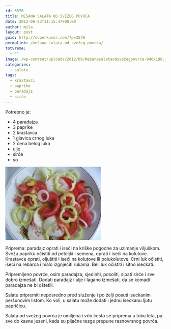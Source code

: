```yaml
---
id: 3576
title: MEŠANA SALATA OD SVEŽEG POVRĆA
date: 2012-06-23T11:15:47+00:00
author: mila
layout: post
guid: http://superkuvar.com/?p=3576
permalink: /mešana-salata-od-svežeg-povrća/
totvreme:
  - ""
image: /wp-content/uploads/2012/06/Mešanasalataodsvežegpovrća-940x198.jpg
categories:
  - salate
tags:
  - krastavci
  - paprike
  - paradajz
  - sirće
---
```

Potrebno je:

  * 4 paradajza
  * 3 paprike
  * 2 krastavca
  * 1 glavica crnog luka
  * 2 čena belog luka
  * ulje
  * sirće
  * so

<img class="alignnone size-medium wp-image-3577" title="Mešanasalataodsvežegpovrća" src="/wp-content/uploads/2012/06/Mešanasalataodsvežegpovrća-e1340346098811-300x230.jpg" alt="" width="300" height="230" /> 

Priprema: paradajz oprati i iseći na kriške pogodne za uzimanje viljuškom. Svežu papriku očistiti od peteljki i semena, oprati i iseći na kolutove. Krastavce oprati, oljuštiti i iseći na kolutove ili polukolutove. Crni luk očistiti, iseći na rebarca i malo izgnječiti rukama. Beli luk očistiti i sitno iseckati.

Pripremljeno povrće, osim paradajza, sjediniti, posoliti, sipati sirće i sve dobro izmešati. Dodati paradajz i ulje i lagano izmešati, da se komadi paradajza ne bi oštetili.

Salatu pripremiti neposredno pred služenje i po želji posuti iseckanim peršunovim listom. Ko voli, u salatu može dodati i jednu iseckanu ljutu papričicu.

Salata od svežeg povrća je omiljena i vrlo često se priprema u toku leta, pa sve do kasne jeseni, kada su pijačne tezge prepune raznovrsnog povrća.